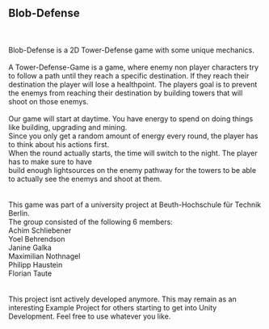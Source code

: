 ## Blob-Defense
<br>
<br>
Blob-Defense is a 2D Tower-Defense game with some unique mechanics.
<br>
<br>
A Tower-Defense-Game is a game, where enemy non player characters try to follow a path until they reach a specific destination.
If they reach their destination the player will lose a healthpoint.
The players goal is to prevent the enemys from reaching their destination by
building towers that will shoot on those enemys.
<br>
<br>
Our game will start at daytime. You have energy to spend on doing things like building, upgrading and mining.<br>
Since you only get a random amount of energy every round, the player has to think about his actions first. <br>
When the round actually starts, the time will switch to the night. The player has to make sure to have<br>
build enough lightsources on the enemy pathway for the towers to be able to actually see the enemys and shoot at them.<br>
<br>
<br>
This game was part of a university project at Beuth-Hochschule für Technik Berlin.<br>
The group consisted of the following 6 members:<br>
Achim Schliebener<br>
Yoel Behrendson<br>
Janine Galka<br>
Maximilian Nothnagel<br>
Philipp Haustein<br>
Florian Taute<br>
<br>
<br>
This project isnt actively developed anymore. This may remain as an interesting 
Example Project for others starting to get into Unity Development. Feel free to use whatever you like.
